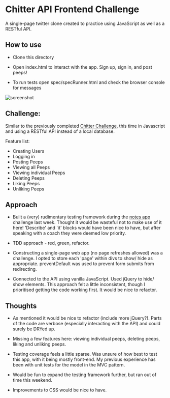 # Chitter API Frontend Challenge

A single-page twitter clone created to practice using JavaScript as well as a RESTful API.

## How to use

* Clone this directory

* Open index.html to interact with the app. Sign up, sign in, and post peeps!

* To run tests open spec/specRunner.html and check the browser console for messages

![screenshot](images/screenshot)

## Challenge:

Similar to the previously completed [Chitter Challenge](https://github.com/LaurenceTaylor/chitter-challenge), this time in Javascript and using a RESTful API instead of a local database.

Feature list:

* Creating Users
* Logging in
* Posting Peeps
* Viewing all Peeps
* Viewing individual Peeps
* Deleting Peeps
* Liking Peeps
* Unliking Peeps

## Approach

* Built a (very) rudimentary testing framework during the [notes app](https://github.com/n3ttl3t/notes_js) challenge last week. Thought it would be wasteful not to make use of it here! 'Describe' and 'it' blocks would have been nice to have, but after speaking with a coach they were deemed low priority.

* TDD approach - red, green, refactor.

* Constructing a single-page web app (no page refreshes allowed) was a challenge. I opted to store each 'page' within divs to show/ hide as appropriate. preventDefault was used to prevent form submits from redirecting.

* Connected to the API using vanilla JavaScript. Used jQuery to hide/ show elements. This approach felt a little inconsistent, though I prioritised getting the code working first. It would be nice to refactor.

## Thoughts

* As mentioned it would be nice to refactor (include more jQuery?). Parts of the code are verbose (especially interacting with the API) and could surely be DRYed up.

* Missing a few features here: viewing individual peeps, deleting peeps, liking and unliking peeps.

* Testing coverage feels a little sparse. Was unsure of how best to test this app, with it being mostly front-end. My previous experience has been with unit tests for the model in the MVC pattern.

* Would be fun to expand the testing framework further, but ran out of time this weekend.

* Improvements to CSS would be nice to have.
